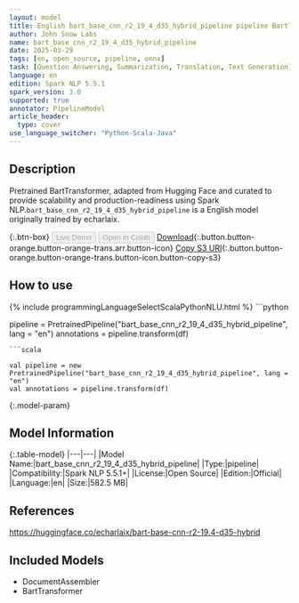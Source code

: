 ```yaml
---
layout: model
title: English bart_base_cnn_r2_19_4_d35_hybrid_pipeline pipeline BartTransformer from echarlaix
author: John Snow Labs
name: bart_base_cnn_r2_19_4_d35_hybrid_pipeline
date: 2025-03-29
tags: [en, open_source, pipeline, onnx]
task: [Question Answering, Summarization, Translation, Text Generation]
language: en
edition: Spark NLP 5.5.1
spark_version: 3.0
supported: true
annotator: PipelineModel
article_header:
  type: cover
use_language_switcher: "Python-Scala-Java"
---
```


## Description

Pretrained BartTransformer, adapted from Hugging Face and curated to provide scalability and production-readiness using Spark NLP.`bart_base_cnn_r2_19_4_d35_hybrid_pipeline` is a English model originally trained by echarlaix.

{:.btn-box}
<button class="button button-orange" disabled>Live Demo</button>
<button class="button button-orange" disabled>Open in Colab</button>
[Download](https://s3.amazonaws.com/auxdata.johnsnowlabs.com/public/models/bart_base_cnn_r2_19_4_d35_hybrid_pipeline_en_5.5.1_3.0_1743208700039.zip){:.button.button-orange.button-orange-trans.arr.button-icon}
[Copy S3 URI](s3://auxdata.johnsnowlabs.com/public/models/bart_base_cnn_r2_19_4_d35_hybrid_pipeline_en_5.5.1_3.0_1743208700039.zip){:.button.button-orange.button-orange-trans.button-icon.button-copy-s3}

## How to use



<div class="tabs-box" markdown="1">
{% include programmingLanguageSelectScalaPythonNLU.html %}
```python

pipeline = PretrainedPipeline("bart_base_cnn_r2_19_4_d35_hybrid_pipeline", lang = "en")
annotations =  pipeline.transform(df)   

```
```scala

val pipeline = new PretrainedPipeline("bart_base_cnn_r2_19_4_d35_hybrid_pipeline", lang = "en")
val annotations = pipeline.transform(df)

```
</div>

{:.model-param}
## Model Information

{:.table-model}
|---|---|
|Model Name:|bart_base_cnn_r2_19_4_d35_hybrid_pipeline|
|Type:|pipeline|
|Compatibility:|Spark NLP 5.5.1+|
|License:|Open Source|
|Edition:|Official|
|Language:|en|
|Size:|582.5 MB|

## References

https://huggingface.co/echarlaix/bart-base-cnn-r2-19.4-d35-hybrid

## Included Models

- DocumentAssembler
- BartTransformer